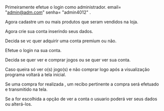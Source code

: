 Primeiramente efetue o login como administrador.
email= "admin@adm.com"   senha= "admin4012" .

Agora cadastre um ou mais produtos que seram vendidos na loja.

Agora crie sua conta inserindo seus dados.

Decida se vc quer adquirir uma conta premium ou não.

Efetue o login na sua conta.

Decida se quer ver e comprar jogos ou se quer ver sua conta.

Caso queira só ver o(s) jogo(s) e não comprar logo após a visualização programa voltará a tela inicial.

Se uma compra for realizada , um recibo pertinente a compra será efetuado e transmitido na tela.

Se a for escolhida a opção de ver a conta o usuario poderá ver seus dados ou alterá-los.






